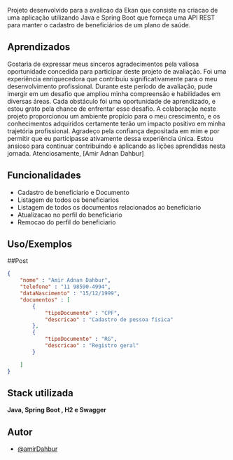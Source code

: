 Projeto desenvolvido para a avalicao da Ekan que consiste na criacao de  uma aplicação utilizando Java e Spring Boot que forneça uma API REST para manter o cadastro de beneficiários de um plano de saúde.



## Aprendizados

Gostaria de expressar meus sinceros agradecimentos pela valiosa oportunidade concedida para participar deste projeto de avaliação. Foi uma experiência enriquecedora que contribuiu significativamente para o meu desenvolvimento profissional.
Durante este período de avaliação, pude imergir em um desafio que ampliou minha compreensão e habilidades em diversas áreas. Cada obstáculo foi uma oportunidade de aprendizado, e estou grato pela chance de enfrentar esse desafio.
A colaboração neste projeto proporcionou um ambiente propício para o meu crescimento, e os conhecimentos adquiridos certamente terão um impacto positivo em minha trajetória profissional. Agradeço pela confiança depositada em mim e por permitir que eu participasse ativamente dessa experiência única.
Estou ansioso para continuar contribuindo e aplicando as lições aprendidas nesta jornada.
Atenciosamente, [Amir Adnan Dahbur]


## Funcionalidades

- Cadastro de beneficiario e Documento
- Listagem de todos os beneficiarios
- Listagem de todos os documentos relacionados ao beneficiario
- Atualizacao no perfil do beneficiario
- Remocao do perfil do beneficiario


## Uso/Exemplos

##Post

```json
{
    "nome" : "Amir Adnan Dahbur",
    "telefone" : "11 98590-4994",
    "dataNascimento" : "15/12/1999",
    "documentos" : [
        {
            "tipoDocumento" : "CPF",
            "descricao" : "Cadastro de pessoa fisica"
        },
        {
            "tipoDocumento" : "RG",
            "descricao" : "Registro geral"
        }

    ]
}
```


## Stack utilizada

**Java, Spring Boot , H2 e Swagger**


## Autor

- [@amirDahbur](https://github.com/AmirDahbur)

